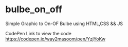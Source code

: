 # bulbe_on_off
Simple Graphic to On-OF Bulbe  using HTML,CSS &amp;&amp; JS

CodePen Link to view the code
https://codepen.io/way2masoom/pen/YzjYoKw
